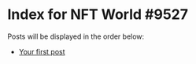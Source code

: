 # Index for NFT World #9527
Posts will be displayed in the order below:

- [Your first post](./001-first.md)

